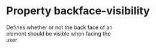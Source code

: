 # Property backface-visibility

Defines whether or not the back face of an  
element should be visible when facing the  
user  
